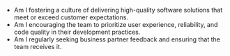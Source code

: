 <!--bl
(filemeta
    (title "Quality and Customer Delight"))
/bl-->

* Am I fostering a culture of delivering high-quality software solutions that meet or exceed customer expectations.
* Am I encouraging the team to prioritize user experience, reliability, and code quality in their development practices.
* Am I regularly seeking business partner feedback and ensuring that the team receives it.